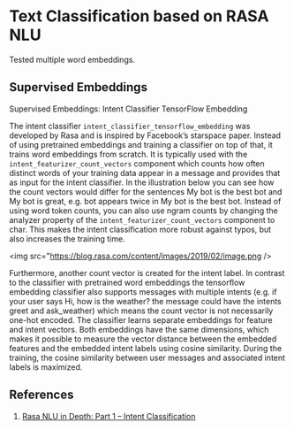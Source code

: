 # Text Classification based on RASA NLU

Tested multiple word embeddings.

## Supervised Embeddings

Supervised Embeddings: Intent Classifier TensorFlow Embedding

The intent classifier `intent_classifier_tensorflow_embedding` was developed by Rasa and is inspired by Facebook’s starspace paper. Instead of using pretrained embeddings and training a classifier on top of that, it trains word embeddings from scratch. It is typically used with the `intent_featurizer_count_vectors` component which counts how often distinct words of your training data appear in a message and provides that as input for the intent classifier. In the illustration below you can see how the count vectors would differ for the sentences My bot is the best bot and My bot is great, e.g. bot appears twice in My bot is the best bot. Instead of using word token counts, you can also use ngram counts by changing the analyzer property of the `intent_featurizer_count_vectors` component to char. This makes the intent classification more robust against typos, but also increases the training time.

<img src="https://blog.rasa.com/content/images/2019/02/image.png />

Furthermore, another count vector is created for the intent label. In contrast to the classifier with pretrained word embeddings the tensorflow embedding classifier also supports messages with multiple intents (e.g. if your user says Hi, how is the weather? the message could have the intents greet and ask_weather) which means the count vector is not necessarily one-hot encoded. The classifier learns separate embeddings for feature and intent vectors. Both embeddings have the same dimensions, which makes it possible to measure the vector distance between the embedded features and the embedded intent labels using cosine similarity. During the training, the cosine similarity between user messages and associated intent labels is maximized.

## References

1. [Rasa NLU in Depth: Part 1 – Intent Classification](https://blog.rasa.com/rasa-nlu-in-depth-part-1-intent-classification/)